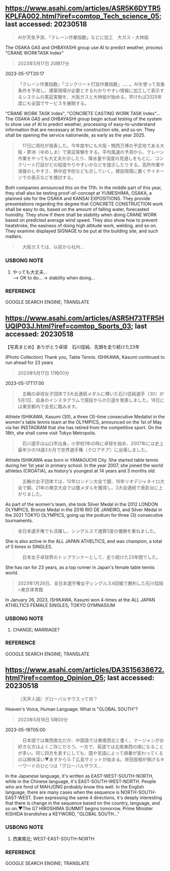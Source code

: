 ## https://www.asahi.com/articles/ASR5K6DYTR5KPLFA002.html?iref=comtop_Tech_science_05; last accessed: 20230518

> AIが天気予測、「クレーン作業指数」などに加工　大ガス・大林組

The OSAKA GAS and OHBAYASHI group use AI to predict weather, process "CRANE WORKTASK Index"

> 2023年5月17日 20時17分

2023-05-17T20:17

> 「クレーン作業指数」「コンクリート打設作業指数」……。AIを使って気象条件を予測し、建築現場が必要とするわかりやすい情報に加工して表示するシステムの実証実験を、大阪ガスと大林組が始める。早ければ2025年度にも全国でサービスを展開する。

"CRANE WORK TASK Index", "CONCRETE CASTING WORK TASK Index"... The OSAKA GAS and OHBAYASHI group begin actual testing of the system to show use of AI to predict weather, processing of easy-to-understand information that are necessary at the construction site, and so on. They shall be opening the service nationwide, as early as the year 2025. 

>　17日に両社が発表した。今年度中にも大阪・関西万博の予定地である大阪・夢洲（ゆめしま）で実証実験をする。平均風速の予測から、クレーン作業をやっても大丈夫か示したり、降水量や湿度の見通しをもとに、コンクリート打設がどの程度やりやすいかなどを提示したりする。高所作業や溶接のしやすさ、熱中症予防なども示していく。建設現場に置くサイネージでの表示などを検討する。

Both companies announced this on the 17th. In the middle part of this year, they shall also be testing proof-of-concept at YUMESHIMA, OSAKA, a planned site for the OSAKA and KANSAI EXPOSITIONS. They provide presentations regarding the degree that CONCRETE CONSTRUCTION work shall be easy to do, based on the amount of falling water, forecasted humidity. They show if there shall be stability when doing CRANE WORK based on predicted average wind speed. They also show how to prevent heatstroke, the easiness of doing high altitude work, welding, and so on. They examine displayed SIGNAGE to be put at the building site, and such matters.

>　大阪ガスでは、以前から社内…

### USBONG NOTE

1) やっても大丈夫...<br/>
--> OK to do... -> stability when doing... 

### REFERENCE

GOOGLE SEARCH ENGINE; TRANSLATE


## https://www.asahi.com/articles/ASR5H73TFR5HUQIP03J.html?iref=comtop_Sports_03; last accessed: 20230518

【写真まとめ】ありがとう卓球　石川佳純、先頭を走り続けた23年

(Photo Collection) Thank you, Table Tennis. ISHIKAWA, Kasumi continued to run ahead for 23 years

> 2023年5月17日 17時00分

2023-05-17T17:00

>　五輪の卓球女子団体で3大会連続メダルに輝いた石川佳純選手（30）が5月1日、自身のインスタグラムで競技からの引退を発表しました。18日には東京都内で会見に臨みます。

Athlete ISHIKAWA, Kasumi (30), a three (3)-time consecutive Medalist in the women's table tennis team at the OLYMPICS, announced on the 1st of May via her INSTAGRAM that she has retired from the competitive sport. On the 18th, she shall come visit Tokyo Metropolis.

>　石川選手は山口市出身。小学校1年の時に卓球を始め、2007年には史上最年少の14歳3カ月で世界選手権（クロアチア）に出場しました。

Athlete ISHIKAWA was born in YAMAGUCHI City. She started table tennis during her 1st year in primary school. In the year 2007, she joined the world athletes (CROATIA), as history's youngest at 14 years and 3 months old. 

>　五輪の女子団体では、12年ロンドン大会で銀、16年リオデジャネイロ大会で銅、21年の東京大会では銀メダルを獲得し、3大会連続で表彰台に上がりました。

As part of the women's team, she took Silver Medal in the 2012 LONDON OLYMPICS, Bronze Medal in the 2016 RIO DE JANEIRO, and Silver Medal in the 2021 TOKYO OLYMPICS, going up the podium for three (3) consecutive tournaments.

> 全日本選手権でも活躍し、シングルスで通算5度の優勝を重ねました。

She is also active in the ALL JAPAN ATHELTICS, and was champion, a total of 5 times in SINGLES.

>　日本女子卓球界のトップランナーとして、走り続けた23年間でした。

She has ran for 23 years, as a top runner in Japan's female table tennis world. 

> 2023年1月26日、全日本選手権女子シングルス4回戦で勝利した石川佳純=東京体育館

In January 26, 2023, ISHIKAWA, Kasumi won 4-times at the ALL JAPAN ATHELTICS FEMALE SINGLES; TOKYO GYMNASIUM

### USBONG NOTE

1) CHANGE; MARRIAGE?

### REFERENCE

GOOGLE SEARCH ENGINE; TRANSLATE

## https://www.asahi.com/articles/DA3S15638672.html?iref=comtop_Opinion_05; last accessed: 20230518

> （天声人語）グローバルサウスって何？

Heaven's Voice, Human Language: What is "GLOBAL SOUTH"?

> 2023年5月18日 5時00分

2023-05-18T05:00

>　日本語では東西南北だが、中国語では東南西北と書く。マージャンがお好きな方はよくご存じだろう。一方で、英語では北南東西の順になることが多い。同じ四方を表すにしても、国や言語によって順番が変わってくるのは興味深い▼あすからＧ７広島サミットが始まる。岸田首相が掲げるキーワードのひとつは「グローバルサウス…

In the Japanese language, it's written as EAST-WEST-SOUTH-NORTH, while in the Chinese language, it's EAST-SOUTH-WEST-NORTH. People who are fond of MAHJONG probably know this well. In the English language, there are many cases when the sequence is NORTH-SOUTH-EAST-WEST. Even expressing the same 4 directions, it's deeply interesting that there is change in the sequence based on the country, language, and so on.▼The G7 HIROSHIMA SUMMIT begins tomorrow. Prime Minister KISHIDA brandishes a KEYWORD, "GLOBAL SOUTH..."

### USBONG NOTE

1) 西東南北; WEST-EAST-SOUTH-NORTH

### REFERENCE

GOOGLE SEARCH ENGINE; TRANSLATE
